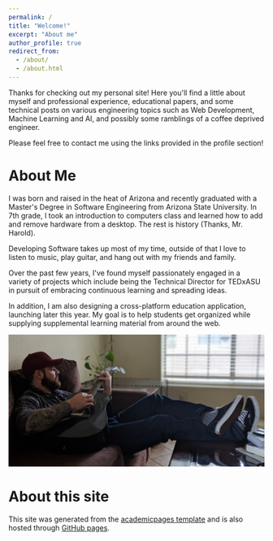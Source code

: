 ```yaml
---
permalink: /
title: "Welcome!"
excerpt: "About me"
author_profile: true
redirect_from: 
  - /about/
  - /about.html
---
```


Thanks for checking out my personal site! Here you'll find a little about myself and professional experience, educational papers, and some technical posts on various engineering topics such as Web Development, Machine Learning and AI, and possibly some ramblings of a coffee deprived engineer. 

Please feel free to contact me using the links provided in the profile section!

About Me
======
I was born and raised in the heat of Arizona and recently graduated with a Master's Degree in Software Engineering from Arizona State University. In 7th grade, I took an introduction to computers class and learned how to add and remove hardware from a desktop. The rest is history (Thanks, Mr. Harold).

Developing Software takes up most of my time, outside of that I love to listen to music, play guitar, and hang out with my friends and family.

Over the past few years, I've found myself passionately engaged in a variety of projects which include being the Technical Director for TEDxASU in pursuit of embracing continuous learning and spreading ideas.

In addition, I am also designing a cross-platform education application, launching later this year. My goal is to help students get organized while supplying supplemental learning material from around the web.

![Me](/images/me.jpg)


About this site
======
This site was generated from the [academicpages template](https://github.com/academicpages/academicpages.github.io) and is also hosted through [GitHub pages](https://pages.github.com).